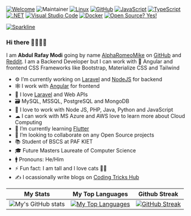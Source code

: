 [![Welcome](https://img.shields.io/badge/Welcome-Dev-green.svg)](https://shields.io/) ![Maintainer](https://img.shields.io/badge/Maintainer-AlphaRomeoMike-blue) [![Linux](https://svgshare.com/i/Zhy.svg)](https://svgshare.com/i/Zhy.svg) [![GitHub](https://img.shields.io/badge/--181717?logo=github&logoColor=ffffff)](https://github.com/AlphaRomeoMike) [![JavaScript](https://img.shields.io/badge/--F7DF1E?logo=javascript&logoColor=000)](https://www.javascript.com/) [![TypeScript](https://img.shields.io/badge/--3178C6?logo=typescript&logoColor=ffffff)](https://www.typescriptlang.org/) [![.NET](https://img.shields.io/badge/--512BD4?logo=.net&logoColor=ffffff)](https://dotnet.microsoft.com/) [![Visual Studio Code](https://img.shields.io/badge/--007ACC?logo=visual%20studio%20code&logoColor=ffffff)](https://code.visualstudio.com/) [![Docker](https://badgen.net/badge/icon/docker?icon=docker&label)](https://https://docker.com/) [![Open Source? Yes!](https://badgen.net/badge/Open%20Source%20%3F/Yes%21/blue?icon=github)](https://github.com/Naereen/badges/)

[![Sparkline](https://stars.medv.io/Naereen/badges.svg)](https://stars.medv.io/AlphaRomeoMike/badges)


### Hi there 👋👋👋👋

I am **Abdul Rafay Modi** going by name [AlphaRomeoMike] on [GitHub] and [Reddit]. I am a Backend Developer but I can work with 🎯 Angular and frontend CSS Frameworks like Bootstrap, Materialize CSS and Tailwind

- ⚙ I’m currently working on [Laravel] and [NodeJS] for backend
- 🕸  I work with [Angular] for frontend
- 💖 I love [Laravel] and Web APIs
- 🗃  MySQL, MSSQL, PostgreSQL and MongoDB
- 💬 I love to work with Node JS, PHP, Java, Python and JavaScript
- ☁  I can work with MS Azure and AWS love to learn more about Cloud Computing
- 🌱 I’m currently learning [Flutter]
- 👯 I’m looking to collaborate on any Open Source projects
- 📚 Student of BSCS at PAF KIET
- 🎓 Future Masters Laureate of Computer Science
- 🚹 Pronouns: He/Him
- ⚡ Fun fact: I am tall and I love cats 🐱‍👤
- ✍ I ocassionally write blogs on [Coding Tricks Hub]


[Laravel]: https://github.com/laravel/laravel
[AlphaRomeoMike]: https://github.com/AlphaRomeoMike
[Github]: https://www.github.com
[Reddit]: https://www.reddit.com
[NodeJS]: https://nodejs.org/en/
[Flutter]: https://flutter.dev
[Coding Tricks Hub]: https://codingtrickshub.com/
[Angular]: https://angular.io/
[PHP]: https://php.net

My Stats | My Top Languages | Github Streak
------------ | ------------- | -------------
![My's GitHub stats](https://github-readme-stats.vercel.app/api?username=alpharomeomike&show_icons=true&theme=github_dark) | [![My Top Languages](https://github-readme-stats.vercel.app/api/top-langs?username=alpharomeomike&layout=compact&theme=github_dark)]() | [![GitHub Streak](https://github-readme-streak-stats.herokuapp.com?user=alpharomeomike&theme=github-dark&date_format=j%20M%5B%20Y%5D&fire=DD2727)](https://git.io/streak-stats)
